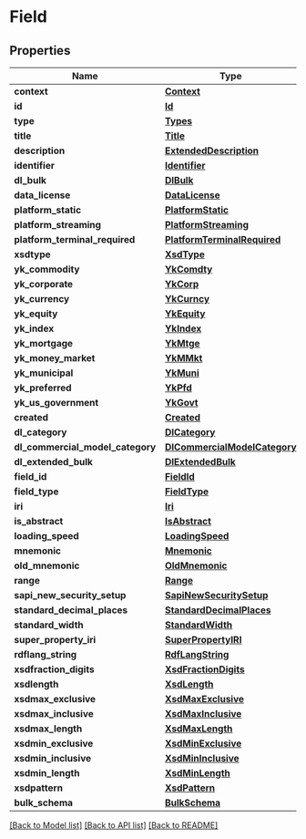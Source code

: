 # Field

## Properties
Name | Type | Description | Notes
------------ | ------------- | ------------- | -------------
**context** | [**Context**](Context.md) |  | 
**id** | [**Id**](Id.md) |  | 
**type** | [**Types**](Types.md) |  | 
**title** | [**Title**](Title.md) |  | 
**description** | [**ExtendedDescription**](ExtendedDescription.md) |  | 
**identifier** | [**Identifier**](Identifier.md) |  | 
**dl_bulk** | [**DlBulk**](DlBulk.md) |  | [optional] 
**data_license** | [**DataLicense**](DataLicense.md) |  | [optional] 
**platform_static** | [**PlatformStatic**](PlatformStatic.md) |  | [optional] 
**platform_streaming** | [**PlatformStreaming**](PlatformStreaming.md) |  | [optional] 
**platform_terminal_required** | [**PlatformTerminalRequired**](PlatformTerminalRequired.md) |  | [optional] 
**xsdtype** | [**XsdType**](XsdType.md) |  | [optional] 
**yk_commodity** | [**YkComdty**](YkComdty.md) |  | [optional] 
**yk_corporate** | [**YkCorp**](YkCorp.md) |  | [optional] 
**yk_currency** | [**YkCurncy**](YkCurncy.md) |  | [optional] 
**yk_equity** | [**YkEquity**](YkEquity.md) |  | [optional] 
**yk_index** | [**YkIndex**](YkIndex.md) |  | [optional] 
**yk_mortgage** | [**YkMtge**](YkMtge.md) |  | [optional] 
**yk_money_market** | [**YkMMkt**](YkMMkt.md) |  | [optional] 
**yk_municipal** | [**YkMuni**](YkMuni.md) |  | [optional] 
**yk_preferred** | [**YkPfd**](YkPfd.md) |  | [optional] 
**yk_us_government** | [**YkGovt**](YkGovt.md) |  | [optional] 
**created** | [**Created**](Created.md) |  | [optional] 
**dl_category** | [**DlCategory**](DlCategory.md) |  | [optional] 
**dl_commercial_model_category** | [**DlCommercialModelCategory**](DlCommercialModelCategory.md) |  | [optional] 
**dl_extended_bulk** | [**DlExtendedBulk**](DlExtendedBulk.md) |  | [optional] 
**field_id** | [**FieldId**](FieldId.md) |  | [optional] 
**field_type** | [**FieldType**](FieldType.md) |  | [optional] 
**iri** | [**Iri**](Iri.md) |  | [optional] 
**is_abstract** | [**IsAbstract**](IsAbstract.md) |  | [optional] 
**loading_speed** | [**LoadingSpeed**](LoadingSpeed.md) |  | [optional] 
**mnemonic** | [**Mnemonic**](Mnemonic.md) |  | [optional] 
**old_mnemonic** | [**OldMnemonic**](OldMnemonic.md) |  | [optional] 
**range** | [**Range**](Range.md) |  | [optional] 
**sapi_new_security_setup** | [**SapiNewSecuritySetup**](SapiNewSecuritySetup.md) |  | [optional] 
**standard_decimal_places** | [**StandardDecimalPlaces**](StandardDecimalPlaces.md) |  | [optional] 
**standard_width** | [**StandardWidth**](StandardWidth.md) |  | [optional] 
**super_property_iri** | [**SuperPropertyIRI**](SuperPropertyIRI.md) |  | [optional] 
**rdflang_string** | [**RdfLangString**](RdfLangString.md) |  | [optional] 
**xsdfraction_digits** | [**XsdFractionDigits**](XsdFractionDigits.md) |  | [optional] 
**xsdlength** | [**XsdLength**](XsdLength.md) |  | [optional] 
**xsdmax_exclusive** | [**XsdMaxExclusive**](XsdMaxExclusive.md) |  | [optional] 
**xsdmax_inclusive** | [**XsdMaxInclusive**](XsdMaxInclusive.md) |  | [optional] 
**xsdmax_length** | [**XsdMaxLength**](XsdMaxLength.md) |  | [optional] 
**xsdmin_exclusive** | [**XsdMinExclusive**](XsdMinExclusive.md) |  | [optional] 
**xsdmin_inclusive** | [**XsdMinInclusive**](XsdMinInclusive.md) |  | [optional] 
**xsdmin_length** | [**XsdMinLength**](XsdMinLength.md) |  | [optional] 
**xsdpattern** | [**XsdPattern**](XsdPattern.md) |  | [optional] 
**bulk_schema** | [**BulkSchema**](BulkSchema.md) |  | [optional] 

[[Back to Model list]](../README.md#documentation-for-models) [[Back to API list]](../README.md#documentation-for-api-endpoints) [[Back to README]](../README.md)

